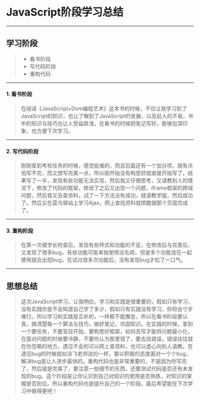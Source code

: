﻿# JavaScript阶段学习总结

---
## 学习阶段 ##
> * 看书阶段
> * 写代码阶段
> * 重构代码

------
#### 1. 看书阶段
 > 在阅读《JavaScript+Dom编程艺术》这本书的时候，不仅让我学习到了JavaScript的知识，也让了解到了JavaScript的发展，以及前人的不易，书中的知识与技巧也让人受益匪浅，在看书的时候把笔记写好，能够加深印象，也方便下次学习。
 
------
#### 2. 写代码阶段
> 刚刚拿到考核任务的时候，感觉挺难的，而且后面还有一个加分项，就有点怕写不完，而又想写完美一点，所以刚开始没有构思好就直接开始写了，结果写了一半，发现有些功能无法实现，然后我又仔细思考，又请教别人的情况下，修改了代码的框架，修改了之后又出现一个问题，iframe框架的跨域问题，然后我又去查资料，试了一下方法没有成功，就请教学姐，然后成功了。然后又在菜鸟驿站上学习Ajax，网上查找资料就把数据那个页面完成了。

------
####  3. 重构阶段
> 在第一次被学长检查后，发现有些样式和功能的不足，在修改后与完善后，又发现了很多bug，有些功能可能单独使用没毛病，但是多个功能连在一起使用就会出现bug，在试过很多次功能后，没有发现bug才松了一口气。

------
##  思想总结 ##
> 这次JavaScript学习，让我明白，学习和实践是很重要的，假如只有学习，没有实践你是不会知道自己学了多少，假如只有实践没有学习，你将会寸步难行。所以学习和实践是互补的，一样都不能懈怠，所以在看书阶段要认真，搞清楚每一个算法与技巧，做好笔记，巩固知识。在实践的时候，拿到一个要任务，不要盲目开始，要构思好框架，如何去写才能将问题最小化，在面对问题的时候要冷静，不要你认为那里错了，要去找错误，错误往往就在你忽略的地方。遇见不会的可以网上查资料，也可以虚心向别人请教。在遇见bug的时候就如涂飞老师说的一样，要以积极的态度面对一个个bug，解决bug是让人进步最快的。重构代码也是非常重要的，不是因为你写完了，然后就是完美了，要注意一些细节的东西，还要测试代码是否还有未发现的bug。这个阶段是让你认识到自己对知识的使用是否熟练，对知识的掌握是否到位。所以重构代码也是提升自己的一个阶段。最后希望能在下次学习中做得更吧！

